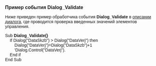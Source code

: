 ﻿<html>
<head>
<title>Dialog_Validate</title>
</head>

<body>

<p><font size="3" face="Arial"><strong>Пример события Dialog_Validate</strong></font></p>

<p><font face="Arial">Ниже приведен пример обработчика события <strong>
Dialog_Validate</strong> в <a
href="../Defs/Dialog.html">описании диалога</a>, где проводится проверка 
введенных значений элементов управления.<br>
</font></p>

<p><font face="Arial">Sub <strong>Dialog_Validate()</strong></font><br>
<font face="Arial">&nbsp;&nbsp;&nbsp; If Dialog(&quot;DataSkzb&quot;) &gt; 
Dialog(&quot;DataVerj&quot;) then<br>
&nbsp;&nbsp;&nbsp;&nbsp;&nbsp;&nbsp;&nbsp; 
Dialog(&quot;DataVerj&quot;)=Dialog(&quot;DataSkzb&quot;)+1<br>
&nbsp;&nbsp;&nbsp;&nbsp;&nbsp;&nbsp;&nbsp; &#39;Dialog.Control(&quot;DataVerj&quot;).<br>
&nbsp;&nbsp;&nbsp; End if <br>
End Sub<br>
</font></p>

</body>
</html>
